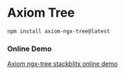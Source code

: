 # Axiom Tree

`npm install axiom-ngx-tree@latest`

### Online Demo

[Axiom ngx-tree stackblitx online demo](https://stackblitz.com/edit/axiom-ngx-tree)
